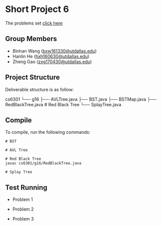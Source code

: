 Short Project 6
================

The problems set [click here](./sp6-pq-2017f.md)

Group Members
-------------

- Binhan Wang (bxw161330@utdallas.edu)
- Hanlin He (hxh160630@utdallas.edu)
- Zheng Gao (zxg170430@utdallas.edu)

Project Structure
-----------------

Deliverable structure is as follow:

  cs6301
  └── g16
      ├── AVLTree.java
      ├── BST.java
      ├── BSTMap.java
      ├── RedBlackTree.java       # Red Black Tree
      └── SplayTree.java

Compile
-------

To compile, run the following commands:

    # BST

    # AVL Tree

    # Red Black Tree
    javac cs6301/g16/RedBlackTree.java
    
    # Splay Tree
  


Test Running
------------
-   Problem 1


-   Problem 2



-   Problem 3






